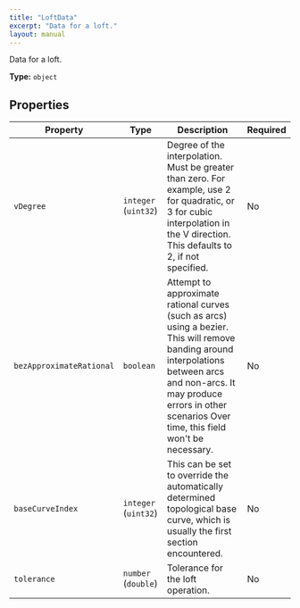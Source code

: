 ```yaml
---
title: "LoftData"
excerpt: "Data for a loft."
layout: manual
---
```


Data for a loft.


**Type:** `object`




## Properties

| Property | Type | Description | Required |
|----------|------|-------------|----------|
| `vDegree` |`integer` (`uint32`)| Degree of the interpolation. Must be greater than zero. For example, use 2 for quadratic, or 3 for cubic interpolation in the V direction. This defaults to 2, if not specified. | No |
| `bezApproximateRational` |`boolean`| Attempt to approximate rational curves (such as arcs) using a bezier. This will remove banding around interpolations between arcs and non-arcs.  It may produce errors in other scenarios Over time, this field won&#x27;t be necessary. | No |
| `baseCurveIndex` |`integer` (`uint32`)| This can be set to override the automatically determined topological base curve, which is usually the first section encountered. | No |
| `tolerance` |`number` (`double`)| Tolerance for the loft operation. | No |


